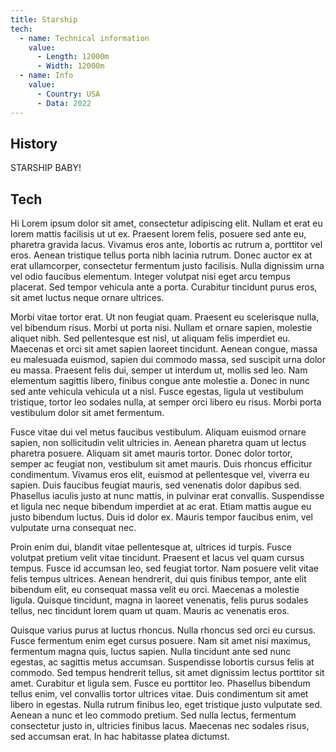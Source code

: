 ```yaml
---
title: Starship
tech:
  - name: Technical information
    value:
      - Length: 12000m
      - Width: 12000m
  - name: Info
    value:
      - Country: USA
      - Data: 2022
---
```



## History

STARSHIP BABY!

## Tech

Hi
Lorem ipsum dolor sit amet, consectetur adipiscing elit. Nullam et erat eu lorem mattis facilisis ut ut ex. Praesent lorem felis, posuere sed ante eu, pharetra gravida lacus. Vivamus eros ante, lobortis ac rutrum a, porttitor vel eros. Aenean tristique tellus porta nibh lacinia rutrum. Donec auctor ex at erat ullamcorper, consectetur fermentum justo facilisis. Nulla dignissim urna vel odio faucibus elementum. Integer volutpat nisi eget arcu tempus placerat. Sed tempor vehicula ante a porta. Curabitur tincidunt purus eros, sit amet luctus neque ornare ultrices.

Morbi vitae tortor erat. Ut non feugiat quam. Praesent eu scelerisque nulla, vel bibendum risus. Morbi ut porta nisi. Nullam et ornare sapien, molestie aliquet nibh. Sed pellentesque est nisl, ut aliquam felis imperdiet eu. Maecenas et orci sit amet sapien laoreet tincidunt. Aenean congue, massa eu malesuada euismod, sapien dui commodo massa, sed suscipit urna dolor eu massa. Praesent felis dui, semper ut interdum ut, mollis sed leo. Nam elementum sagittis libero, finibus congue ante molestie a. Donec in nunc sed ante vehicula vehicula ut a nisl. Fusce egestas, ligula ut vestibulum tristique, tortor leo sodales nulla, at semper orci libero eu risus. Morbi porta vestibulum dolor sit amet fermentum.

Fusce vitae dui vel metus faucibus vestibulum. Aliquam euismod ornare sapien, non sollicitudin velit ultricies in. Aenean pharetra quam ut lectus pharetra posuere. Aliquam sit amet mauris tortor. Donec dolor tortor, semper ac feugiat non, vestibulum sit amet mauris. Duis rhoncus efficitur condimentum. Vivamus eros elit, euismod at pellentesque vel, viverra eu sapien. Duis faucibus feugiat mauris, sed venenatis dolor dapibus sed. Phasellus iaculis justo at nunc mattis, in pulvinar erat convallis. Suspendisse et ligula nec neque bibendum imperdiet at ac erat. Etiam mattis augue eu justo bibendum luctus. Duis id dolor ex. Mauris tempor faucibus enim, vel vulputate urna consequat nec.

Proin enim dui, blandit vitae pellentesque at, ultrices id turpis. Fusce volutpat pretium velit vitae tincidunt. Praesent et lacus vel quam cursus tempus. Fusce id accumsan leo, sed feugiat tortor. Nam posuere velit vitae felis tempus ultrices. Aenean hendrerit, dui quis finibus tempor, ante elit bibendum elit, eu consequat massa velit eu orci. Maecenas a molestie ligula. Quisque tincidunt, magna in laoreet venenatis, felis purus sodales tellus, nec tincidunt lorem quam ut quam. Mauris ac venenatis eros.

Quisque varius purus at luctus rhoncus. Nulla rhoncus sed orci eu cursus. Fusce fermentum enim eget cursus posuere. Nam sit amet nisi maximus, fermentum magna quis, luctus sapien. Nulla tincidunt ante sed nunc egestas, ac sagittis metus accumsan. Suspendisse lobortis cursus felis at commodo. Sed tempus hendrerit tellus, sit amet dignissim lectus porttitor sit amet. Curabitur et ligula sem. Fusce eu porttitor leo. Phasellus bibendum tellus enim, vel convallis tortor ultrices vitae. Duis condimentum sit amet libero in egestas. Nulla rutrum finibus leo, eget tristique justo vulputate sed. Aenean a nunc et leo commodo pretium. Sed nulla lectus, fermentum consectetur justo in, ultricies finibus lacus. Maecenas nec sodales risus, sed accumsan erat. In hac habitasse platea dictumst.
